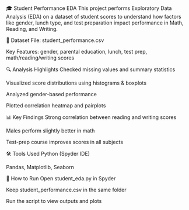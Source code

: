 🎓 Student Performance EDA
This project performs Exploratory Data Analysis (EDA) on a dataset of student scores to understand how factors like gender, lunch type, and test preparation impact performance in Math, Reading, and Writing.

📁 Dataset
File: student_performance.csv

Key Features: gender, parental education, lunch, test prep, math/reading/writing scores

🔍 Analysis Highlights
Checked missing values and summary statistics

Visualized score distributions using histograms & boxplots

Analyzed gender-based performance

Plotted correlation heatmap and pairplots

📊 Key Findings
Strong correlation between reading and writing scores

Males perform slightly better in math

Test-prep course improves scores in all subjects

🛠️ Tools Used
Python (Spyder IDE)

Pandas, Matplotlib, Seaborn

🚀 How to Run
Open student_eda.py in Spyder

Keep student_performance.csv in the same folder

Run the script to view outputs and plots
